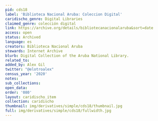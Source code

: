 ```yaml
---
pid: cds18
label: 'Biblioteca Nacional Aruba: Coleccion Digital'
caridischo_genre: Digital Libraries
claimed_genre: colección digital
link: https://archive.org/details/bibliotecanacionalaruba&sort=date
access: open
status: Archived
language: es
creators: Biblioteca Nacional Aruba
stewards: Internet Archive
blurb: Digital Collection of the Aruba National Library.
related_to:
added_by: Alex Gil
twitter: "@elotroalex"
census_year: '2020'
notes:
sub_collections:
open_data:
order: '080'
layout: caridischo_item
collection: caridischo
thumbnail: img/derivatives/simple/cds18/thumbnail.jpg
full: img/derivatives/simple/cds18/fullwidth.jpg
---
```

